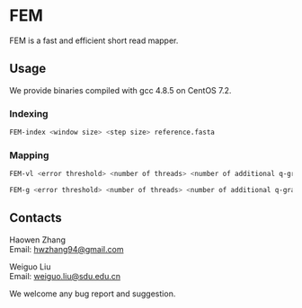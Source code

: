 # FEMFEM is a fast and efficient short read mapper. ## UsageWe provide binaries compiled with gcc 4.8.5 on CentOS 7.2.### Indexing```shFEM-index <window size> <step size> reference.fasta ```### Mapping```shFEM-vl <error threshold> <number of threads> <number of additional q-gram> reference.fasta read.fastq output.sam``````shFEM-g <error threshold> <number of threads> <number of additional q-gram> reference.fasta read.fastq output.sam```## ContactsHaowen Zhang <br />Email: hwzhang94@gmail.comWeiguo Liu <br />Email: weiguo.liu@sdu.edu.cnWe welcome any bug report and suggestion.
